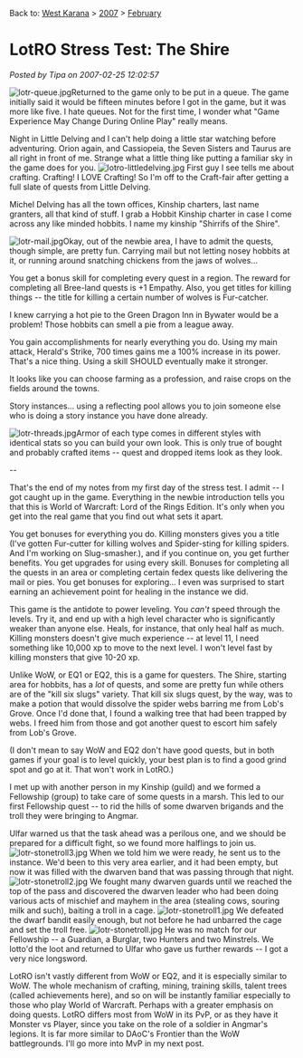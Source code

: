 Back to: [West Karana](/posts/westkarana.md) > [2007](/posts/2007/westkarana.md) > [February](./westkarana.md)
# LotRO Stress Test: The Shire

*Posted by Tipa on 2007-02-25 12:02:57*

![lotr-queue.jpg](../../../uploads/2007/02/lotr-queue.jpg)Returned to the game only to be put in a queue. The game initially said it would be fifteen minutes before I got in the game, but it was more like five. I hate queues. Not for the first time, I wonder what "Game Experience May Change During Online Play" really means.

Night in Little Delving and I can't help doing a little star watching before adventuring. Orion again, and Cassiopeia, the Seven Sisters and Taurus are all right in front of me. Strange what a little thing like putting a familiar sky in the game does for you.
![lotro-littledelving.jpg](../../../uploads/2007/02/lotro-littledelving.jpg)
First guy I see tells me about crafting. Crafting! I LOVE Crafting! So I'm off to the Craft-fair after getting a full slate of quests from Little Delving.

Michel Delving has all the town offices, Kinship charters, last name granters, all that kind of stuff. I grab a Hobbit Kinship charter in case I come across any like minded hobbits. I name my kinship "Shirrifs of the Shire".

![lotr-mail.jpg](../../../uploads/2007/02/lotr-mail.jpg)Okay, out of the newbie area, I have to admit the quests, though simple, are pretty fun. Carrying mail but not letting nosey hobbits at it, or running around snatching chickens from the jaws of wolves...

You get a bonus skill for completing every quest in a region. The reward for completing all Bree-land quests is +1 Empathy. Also, you get titles for killing things -- the title for killing a certain number of wolves is Fur-catcher.

I knew carrying a hot pie to the Green Dragon Inn in Bywater would be a problem! Those hobbits can smell a pie from a league away.

You gain accomplishments for nearly everything you do. Using my main attack, Herald's Strike, 700 times gains me a 100% increase in its power. That's a nice thing. Using a skill SHOULD eventually make it stronger.

It looks like you can choose farming as a profession, and raise crops on the fields around the towns.

Story instances... using a reflecting pool allows you to join someone else who is doing a story instance you have done already.

![lotr-threads.jpg](../../../uploads/2007/02/lotr-threads.jpg)Armor of each type comes in different styles with identical stats so you can build your own look. This is only true of bought and probably crafted items -- quest and dropped items look as they look.

--

That's the end of my notes from my first day of the stress test. I admit -- I got caught up in the game. Everything in the newbie introduction tells you that this is World of Warcraft: Lord of the Rings Edition. It's only when you get into the real game that you find out what sets it apart.

You get bonuses for everything you do. Killing monsters gives you a title (I've gotten Fur-cutter for killing wolves and Spider-sting for killing spiders. And I'm working on Slug-smasher.), and if you continue on, you get further benefits. You get upgrades for using every skill. Bonuses for completing all the quests in an area or completing certain fedex quests like delivering the mail or pies. You get bonuses for exploring... I even was surprised to start earning an achievement point for healing in the instance we did.

This game is the antidote to power leveling. You *can't* speed through the levels. Try it, and end up with a high level character who is significantly weaker than anyone else. Heals, for instance, that only heal half as much. Killing monsters doesn't give much experience -- at level 11, I need something like 10,000 xp to move to the next level. I won't level fast by killing monsters that give 10-20 xp.

Unlike WoW, or EQ1 or EQ2, this is a game for questers. The Shire, starting area for hobbits, has a *lot* of quests, and some are pretty fun while others are of the "kill six slugs" variety. That kill six slugs quest, by the way, was to make a potion that would dissolve the spider webs barring me from Lob's Grove. Once I'd done that, I found a walking tree that had been trapped by webs. I freed him from those and got another quest to escort him safely from Lob's Grove.

(I don't mean to say WoW and EQ2 don't have good quests, but in both games if your goal is to level quickly, your best plan is to find a good grind spot and go at it. That won't work in LotRO.)

I met up with another person in my Kinship (guild) and we formed a Fellowship (group) to take care of some quests in a marsh. This led to our first Fellowship quest -- to rid the hills of some dwarven brigands and the troll they were bringing to Angmar.

Ulfar warned us that the task ahead was a perilous one, and we should be prepared for a difficult fight, so we found more halflings to join us.
![lotr-stonetroll3.jpg](../../../uploads/2007/02/lotr-stonetroll3.jpg)
When we told him we were ready, he sent us to the instance. We'd been to this very area earlier, and it had been empty, but now it was filled with the dwarven band that was passing through that night.
![lotr-stonetroll2.jpg](../../../uploads/2007/02/lotr-stonetroll2.jpg)
We fought many dwarven guards until we reached the top of the pass and discovered the dwarven leader who had been doing various acts of mischief and mayhem in the area (stealing cows, souring milk and such), baiting a troll in a cage.
![lotr-stonetroll1.jpg](../../../uploads/2007/02/lotr-stonetroll1.jpg)
We defeated the dwarf bandit easily enough, but not before he had unbarred the cage and set the troll free.
![lotr-stonetroll.jpg](../../../uploads/2007/02/lotr-stonetroll.jpg)
He was no match for our Fellowship -- a Guardian, a Burglar, two Hunters and two Minstrels. We lotto'd the loot and returned to Ulfar who gave us further rewards -- I got a very nice longsword.

LotRO isn't vastly different from WoW or EQ2, and it is especially similar to WoW. The whole mechanism of crafting, mining, training skills, talent trees (called achievements here), and so on will be instantly familiar especially to those who play World of Warcraft. Perhaps with a greater emphasis on doing quests.
LotRO differs most from WoW in its PvP, or as they have it Monster vs Player, since you take on the role of a soldier in Angmar's legions. It is far more similar to DAoC's Frontier than the WoW battlegrounds. I'll go more into MvP in my next post.
